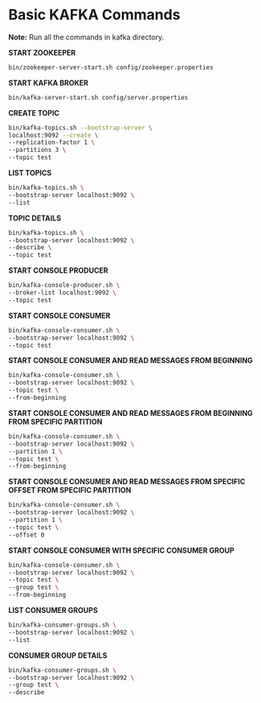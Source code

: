 # Basic KAFKA Commands

**Note:** Run all the commands in kafka directory.

**START ZOOKEEPER**
```bash
bin/zookeeper-server-start.sh config/zookeeper.properties
```
**START KAFKA BROKER**
```bash
bin/kafka-server-start.sh config/server.properties
```

**CREATE TOPIC**
```bash
bin/kafka-topics.sh --bootstrap-server \
localhost:9092 --create \
--replication-factor 1 \
--partitions 3 \
--topic test
```
**LIST TOPICS**
```bash
bin/kafka-topics.sh \
--bootstrap-server localhost:9092 \
--list
```

**TOPIC DETAILS**
```bash
bin/kafka-topics.sh \
--bootstrap-server localhost:9092 \
--describe \
--topic test
```
**START CONSOLE PRODUCER**
```bash
bin/kafka-console-producer.sh \
--broker-list localhost:9092 \
--topic test
```
**START CONSOLE CONSUMER**
```bash
bin/kafka-console-consumer.sh \
--bootstrap-server localhost:9092 \
--topic test
```
**START CONSOLE CONSUMER AND READ MESSAGES FROM BEGINNING**
```bash
bin/kafka-console-consumer.sh \
--bootstrap-server localhost:9092 \
--topic test \
--from-beginning
```
**START CONSOLE CONSUMER AND READ MESSAGES FROM BEGINNING FROM SPECIFIC PARTITION**
```bash
bin/kafka-console-consumer.sh \
--bootstrap-server localhost:9092 \
--partition 1 \
--topic test \
--from-beginning
```

**START CONSOLE CONSUMER AND READ MESSAGES FROM SPECIFIC OFFSET FROM SPECIFIC PARTITION**
```bash
bin/kafka-console-consumer.sh \
--bootstrap-server localhost:9092 \
--partition 1 \
--topic test \
--offset 0
```

**START CONSOLE CONSUMER WITH SPECIFIC CONSUMER GROUP**
```bash
bin/kafka-console-consumer.sh \
--bootstrap-server localhost:9092 \
--topic test \
--group test \
--from-beginning
```

**LIST CONSUMER GROUPS**
```bash
bin/kafka-consumer-groups.sh \
--bootstrap-server localhost:9092 \
--list
```

**CONSUMER GROUP DETAILS**
```bash
bin/kafka-consumer-groups.sh \
--bootstrap-server localhost:9092 \
--group test \
--describe
```